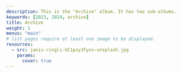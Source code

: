 ```yaml
---
description: This is the "Archive" album. It has two sub-albums.
keywords: [2023, 2024, archive]
title: Archive
weight: 1
menus: "main"
# list pages require at least one image to be displayed.
resources:
  - src: janis-ringli-UC1pzyJFyvs-unsplash.jpg
    params:
      cover: true
---
```

